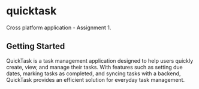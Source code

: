 # quicktask

Cross platform application - Assignment 1.

## Getting Started

QuickTask is a task management application designed to help users quickly create, view, and manage their tasks. With features such as setting due dates, marking tasks as completed, and syncing tasks with a backend, QuickTask provides an efficient solution for everyday task management.